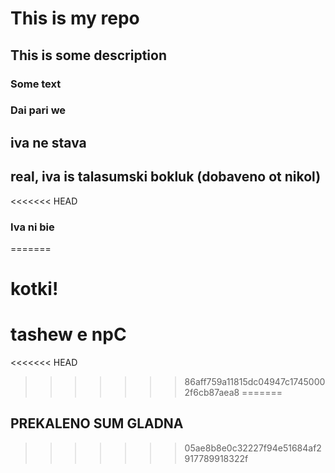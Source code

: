 # This is my repo
## This is some description
### Some text
### Dai pari we
## iva ne stava
## real, iva is talasumski bokluk (dobaveno ot nikol)
<<<<<<< HEAD
### Iva ni bie
=======
# kotki!
# tashew e npC
<<<<<<< HEAD
>>>>>>> 86aff759a11815dc04947c17450002f6cb87aea8
=======
## PREKALENO SUM GLADNA
>>>>>>> 05ae8b8e0c32227f94e51684af2917789918322f
